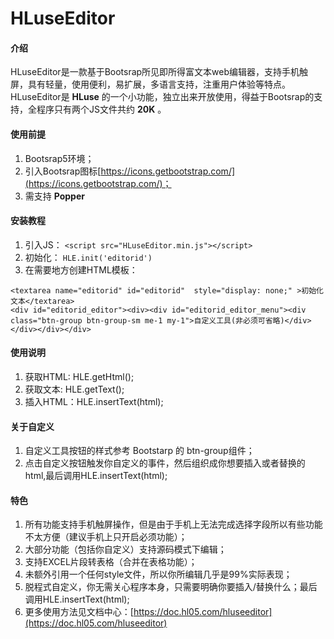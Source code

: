 # HLuseEditor

#### 介绍
HLuseEditor是一款基于Bootsrap所见即所得富文本web编辑器，支持手机触屏，具有轻量，使用便利，易扩展，多语言支持，注重用户体验等特点。
HLuseEditor是 **HLuse** 的一个小功能，独立出来开放使用，得益于Bootsrap的支持，全程序只有两个JS文件共约 **20K** 。


#### 使用前提
1. Bootsrap5环境；
2. 引入Bootsrap图标[https://icons.getbootstrap.com/](https://icons.getbootstrap.com/)；
3. 需支持 **Popper** 
#### 安装教程

1.  引入JS：
`<script src="HLuseEditor.min.js"></script>`
2.  初始化：
`HLE.init('editorid')`
3.  在需要地方创建HTML模板：

```
<textarea name="editorid" id="editorid"  style="display: none;" >初始化文本</textarea>
<div id="editorid_editor"><div><div id="editorid_editor_menu"><div class="btn-group btn-group-sm me-1 my-1">自定义工具(非必须可省略)</div></div></div></div>
```

#### 使用说明

1.  获取HTML: HLE.getHtml();
2.  获取文本: HLE.getText();
3.  插入HTML：HLE.insertText(html);

#### 关于自定义

1.  自定义工具按钮的样式参考 Bootstarp 的 btn-group组件；
2.  点击自定义按钮触发你自定义的事件，然后组织成你想要插入或者替换的html,最后调用HLE.insertText(html);

#### 特色

1.  所有功能支持手机触屏操作，但是由于手机上无法完成选择字段所以有些功能不太方便（建议手机上只开启必须功能）；
2.  大部分功能（包括你自定义）支持源码模式下编辑；
3.  支持EXCEL片段转表格（合并在表格功能）；
4.  未额外引用一个任何style文件，所以你所编辑几乎是99%实际表现；
5.  脱程式自定义，你无需关心程序本身，只需要明确你要插入/替换什么；最后调用HLE.insertText(html);
6.  更多使用方法见文档中心：[https://doc.hl05.com/hluseeditor](https://doc.hl05.com/hluseeditor)
